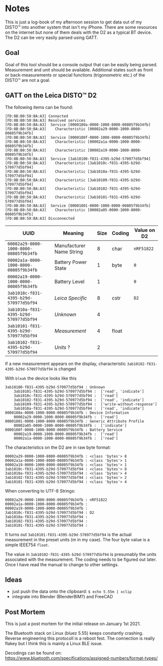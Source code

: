 # Notes

This is just a log-book of my afternoon session to get data out of my DISTO&trade; into another system that isn't my iPhone. There are some resources on the internet but none of them deals with the D2 as a typical BT device. The D2 can be very easily parsed using GATT.


## Goal

Goal of this tool should be a console output that can be easily being parsed. Measurement and unit should be available. Additional states such as front or back-measurements or special functions (trigonometric etc.) of the DISTO&trade; are not a goal.


## GATT on the Leica DISTO&trade; D2

The following items can be found:

```
[FD:8B:B0:50:BA:A3] Connected
[FD:8B:B0:50:BA:A3] Resolved services
[FD:8B:B0:50:BA:A3]  Service [0000180a-0000-1000-8000-00805f9b34fb]
[FD:8B:B0:50:BA:A3]    Characteristic [00002a29-0000-1000-8000-00805f9b34fb]
[FD:8B:B0:50:BA:A3]  Service [0000180f-0000-1000-8000-00805f9b34fb]
[FD:8B:B0:50:BA:A3]    Characteristic [00002a1a-0000-1000-8000-00805f9b34fb]
[FD:8B:B0:50:BA:A3]    Characteristic [00002a19-0000-1000-8000-00805f9b34fb]
[FD:8B:B0:50:BA:A3]  Service [3ab10100-f831-4395-b29d-570977d5bf94]
[FD:8B:B0:50:BA:A3]    Characteristic [3ab1010c-f831-4395-b29d-570977d5bf94]
[FD:8B:B0:50:BA:A3]    Characteristic [3ab1010a-f831-4395-b29d-570977d5bf94]
[FD:8B:B0:50:BA:A3]    Characteristic [3ab10109-f831-4395-b29d-570977d5bf94]
[FD:8B:B0:50:BA:A3]    Characteristic [3ab10102-f831-4395-b29d-570977d5bf94]
[FD:8B:B0:50:BA:A3]    Characteristic [3ab10101-f831-4395-b29d-570977d5bf94]
[FD:8B:B0:50:BA:A3]  Service [00001801-0000-1000-8000-00805f9b34fb]
[FD:8B:B0:50:BA:A3]    Characteristic [00002a05-0000-1000-8000-00805f9b34fb]
[FD:8B:B0:50:BA:A3] Disconnected
```

| UUID                                 | Meaning                  | Size | Coding | Value on D2 |
| ------------------------------------ | ------------------------ | ---- | ------ | ----------- |
`00002a29-0000-1000-8000-00805f9b34fb` |  Manufacturer Name String| 8    | char   |  `nRF51822` |
`00002a1a-0000-1000-8000-00805f9b34fb` |  Battery Power State     | 1    | byte   |  `0`        |
`00002a19-0000-1000-8000-00805f9b34fb` |  Battery Level           | 1    |        |  `0`        |
`3ab1010c-f831-4395-b29d-570977d5bf94` |  *Leica Specific*        | 8    | cstr   |  `D2      ` |
`3ab1010a-f831-4395-b29d-570977d5bf94` |  *Unknown*               | 4    |        |             |
`3ab10101-f831-4395-b29d-570977d5bf94` |  *Measurement*           | 4    | float  |             |
`3ab10102-f831-4395-b29d-570977d5bf94` |  *Units* ?               | 2    |        |             |




If a new measurement appears on the display, characteristic `3ab10102-f831-4395-b29d-570977d5bf94` is changed


With `bleak` the device looks like this

```
3ab10100-f831-4395-b29d-570977d5bf94 : Unknown
	3ab10101-f831-4395-b29d-570977d5bf94 : 	['read', 'indicate']
	3ab1010c-f831-4395-b29d-570977d5bf94 : 	['read']
	3ab10102-f831-4395-b29d-570977d5bf94 : 	['read', 'indicate']
	3ab10109-f831-4395-b29d-570977d5bf94 : 	['write-without-response']
	3ab1010a-f831-4395-b29d-570977d5bf94 : 	['read', 'indicate']
0000180a-0000-1000-8000-00805f9b34fb : Device Information
	00002a29-0000-1000-8000-00805f9b34fb : 	['read']
00001801-0000-1000-8000-00805f9b34fb : Generic Attribute Profile
	00002a05-0000-1000-8000-00805f9b34fb : 	['indicate']
0000180f-0000-1000-8000-00805f9b34fb : Battery Service
	00002a19-0000-1000-8000-00805f9b34fb : 	['read']
	00002a1a-0000-1000-8000-00805f9b34fb : 	['read']
```




The characteristics on the D2 are in raw byte format:

```
00002a29-0000-1000-8000-00805f9b34fb : <class 'bytes'> 8
00002a1a-0000-1000-8000-00805f9b34fb : <class 'bytes'> 1
00002a19-0000-1000-8000-00805f9b34fb : <class 'bytes'> 1
3ab1010c-f831-4395-b29d-570977d5bf94 : <class 'bytes'> 8
3ab1010a-f831-4395-b29d-570977d5bf94 : <class 'bytes'> 4
3ab10102-f831-4395-b29d-570977d5bf94 : <class 'bytes'> 2
3ab10101-f831-4395-b29d-570977d5bf94 : <class 'bytes'> 4
```

When converting to UTF-8 Strings:

```
00002a29-0000-1000-8000-00805f9b34fb : nRF51822
00002a1a-0000-1000-8000-00805f9b34fb :
00002a19-0000-1000-8000-00805f9b34fb :
3ab1010c-f831-4395-b29d-570977d5bf94 : D2
3ab1010a-f831-4395-b29d-570977d5bf94 :
3ab10102-f831-4395-b29d-570977d5bf94 :
3ab10101-f831-4395-b29d-570977d5bf94 :
```

It turns out `3ab10101-f831-4395-b29d-570977d5bf94` is the actual measurement in
the preset units (m in my case). The four byte value is a simple IEEE754 `float`.

The value in `3ab10102-f831-4395-b29d-570977d5bf94` is presumably the units associated with the measurement. The coding needs to be figured out later. Once I have read the manual to change to other settings.


## Ideas

* just push the data onto the clipboard: `$ echo 5.55m | xclip`
* integrate into Blender (BlenderBIM?) and FreeCAD


## Post Mortem

This is just a post mortem for the initial release on January 1st 2021.

The Bluetooth stack on Linux (bluez 5.55) keeps constantly crashing. Reverse engineering this protocoll is a reboot fest. The connection is really flakey but I think this is mainly a Linux BLE issue.

Decodings can be found on: https://www.bluetooth.com/specifications/assigned-numbers/format-types/
